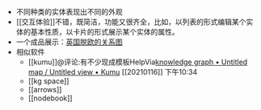 - 不同种类的实体表现出不同的外观
- [[交互体验]]不错，既简洁，功能又很齐全，比如，以列表的形式编辑某个实体的基本性质，以卡片的形式展示某个实体的属性。
- 一个成品展示：[英国脱欧的关系图](https://graphcommons.com/graphs/a936d1c7-2b52-47ba-bc21-79a2631149d0)
-  相似软件
    - [[kumu]]@评论:有不少现成模板HelpVia[knowledge graph • Untitled map / Untitled view • Kumu](https://kumu.io/xinyiheng/knowledge-graph) [[20210116]] 下午10:34
    - [[kg space]]
    - [[arrows]]
    - [[nodebook]]
